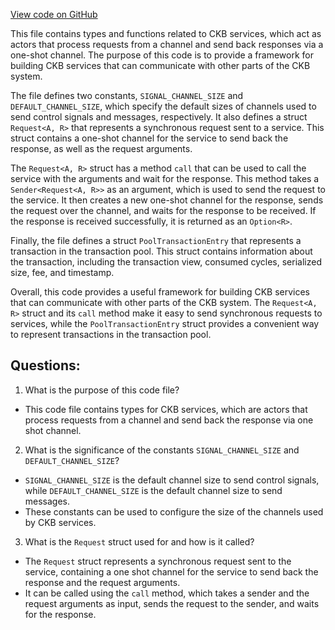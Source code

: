 [View code on GitHub](https://github.com/nervosnetwork/ckb/util/types/src/core/service.rs)

This file contains types and functions related to CKB services, which act as actors that process requests from a channel and send back responses via a one-shot channel. The purpose of this code is to provide a framework for building CKB services that can communicate with other parts of the CKB system.

The file defines two constants, `SIGNAL_CHANNEL_SIZE` and `DEFAULT_CHANNEL_SIZE`, which specify the default sizes of channels used to send control signals and messages, respectively. It also defines a struct `Request<A, R>` that represents a synchronous request sent to a service. This struct contains a one-shot channel for the service to send back the response, as well as the request arguments.

The `Request<A, R>` struct has a method `call` that can be used to call the service with the arguments and wait for the response. This method takes a `Sender<Request<A, R>>` as an argument, which is used to send the request to the service. It then creates a new one-shot channel for the response, sends the request over the channel, and waits for the response to be received. If the response is received successfully, it is returned as an `Option<R>`.

Finally, the file defines a struct `PoolTransactionEntry` that represents a transaction in the transaction pool. This struct contains information about the transaction, including the transaction view, consumed cycles, serialized size, fee, and timestamp.

Overall, this code provides a useful framework for building CKB services that can communicate with other parts of the CKB system. The `Request<A, R>` struct and its `call` method make it easy to send synchronous requests to services, while the `PoolTransactionEntry` struct provides a convenient way to represent transactions in the transaction pool.
## Questions: 
 1. What is the purpose of this code file?
- This code file contains types for CKB services, which are actors that process requests from a channel and send back the response via one shot channel.

2. What is the significance of the constants `SIGNAL_CHANNEL_SIZE` and `DEFAULT_CHANNEL_SIZE`?
- `SIGNAL_CHANNEL_SIZE` is the default channel size to send control signals, while `DEFAULT_CHANNEL_SIZE` is the default channel size to send messages.
- These constants can be used to configure the size of the channels used by CKB services.

3. What is the `Request` struct used for and how is it called?
- The `Request` struct represents a synchronous request sent to the service, containing a one shot channel for the service to send back the response and the request arguments.
- It can be called using the `call` method, which takes a sender and the request arguments as input, sends the request to the sender, and waits for the response.